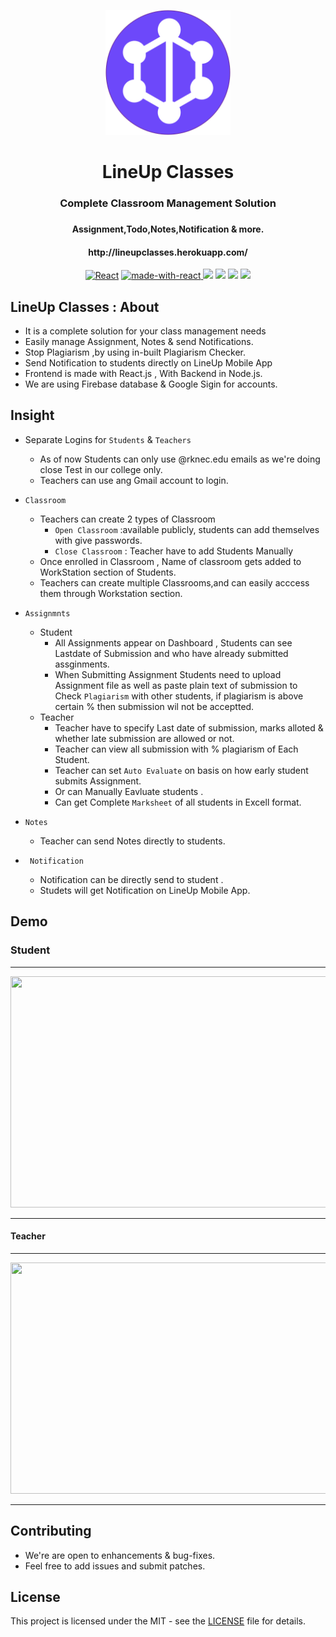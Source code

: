 
<p align="center">
 
<img height=200px src="./screen/logomain.svg" >         
        </p>
<h1 align="center"> LineUp Classes </h1>
<h3 align="center"> Complete Classroom Management Solution <h3>
 <h4 align="center"> Assignment,Todo,Notes,Notification & more.</h4>

  <h4 align="center">http://lineupclasses.herokuapp.com/</h4>



<div align="center">
 
  [![React](https://img.shields.io/website-up-down-green-red/http/shields.io.svg?style=popout-square)](http://lineupclasses.herokuapp.com/) 
  [![made-with-react](https://img.shields.io/badge/React-2.1.5-brightgreen.svg?style=popout-square)
  ](https://github.com/facebook/create-react-app)
   [![](https://img.shields.io/badge/-Firebase-orange.svg?style=popout-square)](https://firebase.google.com)
    ![](https://img.shields.io/badge/Node.Js-10.16.0-green.svg?style=popout-square)
 ![](https://img.shields.io/github/stars/atharvau/linepClasses.svg?style=popout-square) 
  ![](https://img.shields.io/github/license/atharvau/linepClasses.svg?style=popout-square)
  
 </div>
 
##  LineUp Classes : About
- It is a complete solution for your class management needs 
- Easily manage Assignment, Notes & send Notifications.
- Stop Plagiarism ,by using in-built Plagiarism Checker. 
- Send Notification to students directly on LineUp Mobile App
- Frontend is made with React.js , With Backend in Node.js.
- We are using Firebase database & Google Sigin for accounts.

## Insight
- Separate Logins for `Students` & `Teachers`
  - As of now Students can only use @rknec.edu emails as we're doing close Test in our college only.
  - Teachers can use ang Gmail account to login.
- `Classroom`
  - Teachers can create 2 types of Classroom 
    - `Open Classroom` :available publicly, students can add themselves with give passwords.
    - `Close Classroom` : Teacher have to add Students Manually 
  - Once enrolled in Classroom , Name of classroom gets added to WorkStation section of Students.
  - Teachers can create multiple Classrooms,and can easily acccess them through Workstation section.
  
- `Assignmnts`
  - Student
    - All Assignments appear on Dashboard , Students can see Lastdate of Submission and who have already submitted assginments.
    - When Submitting Assignment Students need to upload Assignment file as well as paste plain text of submission to Check `Plagiarism`       with other students, if plagiarism is above certain % then submission wil not be acceptted.
   - Teacher
     - Teacher have to specify Last date of submission, marks alloted  & whether late submission are allowed or not.
     - Teacher can view all submission with %  plagiarism of Each Student.
     - Teacher can set `Auto Evaluate` on basis on how early student submits Assignment.
     - Or can Manually Eavluate students .
     - Can get Complete `Marksheet` of all students in Excell format.
- `Notes`
   - Teacher can send Notes directly to students.
- ` Notification`
   - Notification can be directly send to student .
   - Studets will get Notification on LineUp Mobile App.
   
## Demo
### Student 
------------------------------------
<p align="center" width="200px">
    <img src="./screen/lineup1.gif" height=370 width=750>
</p>

------------------------

#### Teacher
---------------------------
<p align="center" width="400px">
    <img src="./screen/lineup2.gif" height=370 width=750>
</p>

---------------------



  ## Contributing
  - We're are open to enhancements & bug-fixes.
  - Feel free to add issues and submit patches.
  
## License
This project is licensed under the MIT - see the [LICENSE](https://github.com/atharvau/linepClasses/blob/master/LICENSE) file for details.
  
